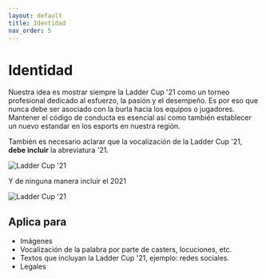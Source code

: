 ```yaml
---
layout: default
title: Identidad
nav_order: 5
---
```


# Identidad

Nuestra idea es mostrar siempre la Ladder Cup '21 como un torneo profesional dedicado al esfuerzo, la pasión y el desempeño. Es por eso que nunca debe ser asociado con la burla hacia los equipos o jugadores. Mantener el código de conducta es esencial así como también establecer un nuevo estandar en los esports en nuestra región.


También es necesario aclarar que la vocalización de la Ladder Cup '21, <strong>debe incluir</strong> la abreviatura '21.


<img src="../../assets/images/wrong-a1.png" alt="Ladder Cup '21"/>
<br />

Y de ninguna manera incluir el 2021


<img src="../../assets/images/wrong-a2.png" alt="Ladder Cup '21"/>
<br />

## Aplica para
<ul>
<li>Imágenes</li>
<li>Vocalización de la palabra por parte de casters, locuciones, etc.</li>
<li>Textos que incluyan la Ladder Cup '21, ejemplo: redes sociales.</li>
<li>Legales</li>
</ul>